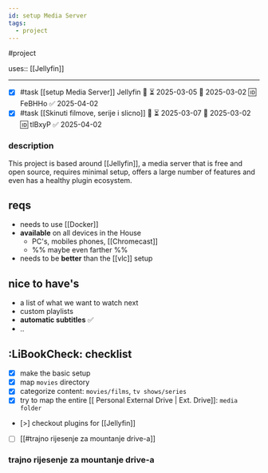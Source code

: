 ```yaml
---
id: setup Media Server
tags:
  - project
---
```

#project

uses:: [[Jellyfin]]
____

- [x] #task [[setup Media Server]] Jellyfin 🔼 ⏳ 2025-03-05 📅 2025-03-02 🆔 FeBHHo ✅ 2025-04-02
- [x] #task [[Skinuti filmove, serije i slicno]] 🔼 ⏳ 2025-03-07 📅 2025-03-02 🆔 tIBxyP ✅ 2025-04-02

### description

This project is based around [[Jellyfin]], a media server that is free and open source, requires minimal setup, offers a large number of features and even has a healthy plugin ecosystem.

## reqs
- needs to use [[Docker]]
- **available** on all devices in the House
	- PC's, mobiles phones, [[Chromecast]]
	- %% maybe even farther %%
- needs to be **better** than the [[vlc]] setup
## nice to have's
-  a list of what we want to watch next
-  custom playlists
-  **automatic subtitles** ✅
-  ..

## :LiBookCheck: checklist
- [x] make the basic setup
- [x] map `movies` directory
- [x] categorize content: `movies/films`, `tv shows/series`
- [x] try to map the entire [[ Personal External Drive | Ext. Drive]]: `media folder`
- [>]  checkout plugins for [[Jellyfin]]

- [ ] [[#trajno rijesenje za mountanje drive-a]]

### trajno rijesenje za mountanje drive-a

